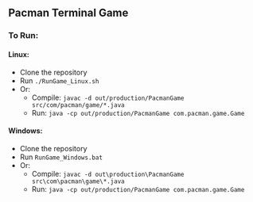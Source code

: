 ## Pacman Terminal Game

### To Run:



#### Linux:
- Clone the repository
- Run `./RunGame_Linux.sh`
- Or:
  - Compile: `javac -d out/production/PacmanGame src/com/pacman/game/*.java`
  - Run: `java -cp out/production/PacmanGame com.pacman.game.Game`

#### Windows:
- Clone the repository
- Run `RunGame_Windows.bat`
- Or:
  - Compile: `javac -d out\production\PacmanGame src\com\pacman\game\*.java`
  - Run: `java -cp out/production/PacmanGame com.pacman.game.Game`
